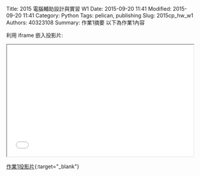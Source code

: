 Title: 2015 電腦輔助設計與實習 W1
Date: 2015-09-20 11:41
Modified: 2015-09-20 11:41
Category: Python
Tags: pelican, publishing
Slug: 2015cp_hw_w1
Authors: 40323108
Summary: 作業1摘要
以下為作業1內容

利用 iframe 嵌入投影片:

<iframe src="simplest.html" width="500" height="300"></iframe>

[作業1投影片](simplest.html){:target="_blank"}

